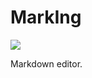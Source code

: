 # MarkIng

![](https://github.com/arnozhang/Morphling/blob/master/sources/public/images/app-icon.png?raw=true)

Markdown editor. 
